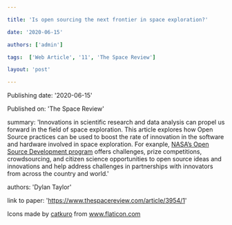 ---
title: 'Is open sourcing the next frontier in space exploration?'
date: '2020-06-15'
authors: ['admin']
tags:  ['Web Article', '11', 'The Space Review']
layout: 'post'
---
Publishing date: '2020-06-15'

Published on: 'The Space Review'

summary: 'Innovations in scientific research and data analysis can propel us forward in the field of space exploration. This article explores how Open Source practices can be used to boost the rate of innovation in the software and hardware involved in space exploration. For exanple,  <a href="https://www.nasa.gov/open/open-source-development.html">NASA’s Open Source Development program</a> offers challenges, prize competitions, crowdsourcing, and citizen science opportunities to open source ideas and innovations and help address challenges in partnerships with innovators from across the country and world.'

authors: 'Dylan Taylor'

link to paper: 'https://www.thespacereview.com/article/3954/1'

Icons made by <a href="https://www.flaticon.com/free-icon/bookshelves_3576884" title="catkuro">catkuro</a> from <a href="https://www.flaticon.com/" title="Flaticon"> www.flaticon.com</a>